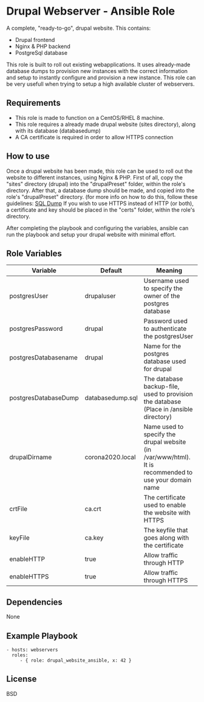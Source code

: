 Drupal Webserver - Ansible Role
=========

A complete, "ready-to-go", drupal website.
This contains:
- Drupal frontend
- Nginx & PHP backend
- PostgreSql database

This role is built to roll out existing webapplications. It uses already-made database dumps to provision new instances with the correct information and setup to instantly configure and provision a new instance.
This role can be very usefull when trying to setup a high available cluster of webservers.

Requirements
------------

- This role is made to function on a CentOS/RHEL 8 machine.
- This role requires a already made drupal website (sites directory), along with its database (databasedump)
- A CA certificate is required in order to allow HTTPS connection

How to use
------------

Once a drupal website has been made, this role can be used to roll out the website to different instances, using Nginx & PHP.
First of all, copy the "sites" directory (drupal) into the "drupalPreset" folder, within the role's directory.
After that, a database dump should be made, and copied into the role's "drupalPreset" directory. (for more info on how to do this, follow these guidelines: [SQL Dump](https://www.postgresql.org/docs/9.1/backup-dump.html)
If you wish to use HTTPS instead of HTTP (or both), a certificate and key should be placed in the "certs" folder, within the role's directory.

After completing the playbook and configuring the variables, ansible can run the playbook and setup your drupal website with minimal effort.

Role Variables
--------------

| Variable             | Default          | Meaning                                                                                |
|----------------------|------------------|----------------------------------------------------------------------------------------|
| postgresUser         | drupaluser       | Username used to specify the owner of the postgres database                            |
| postgresPassword     | drupal           | Password used to authenticate the postgresUser                                         |
| postgresDatabasename | drupal           | Name for the postgres database used for drupal                                         |
| postgresDatabaseDump | databasedump.sql | The database backup-file, used to provision the database (Place in /ansible directory) |
| drupalDirname        | corona2020.local | Name used to specify the drupal website (in /var/www/html). It is recommended to use your domain name |
| crtFile              | ca.crt           | The certificate used to enable the website with HTTPS                                  |
| keyFile              | ca.key           | The keyfile that goes along with the certificate                                       |
| enableHTTP           | true             | Allow traffic through HTTP                                                             |
| enableHTTPS          | true             | Allow traffic through HTTPS                                                            |

Dependencies
------------

None

Example Playbook
----------------

    - hosts: webservers
      roles:
         - { role: drupal_website_ansible, x: 42 }

License
-------

BSD
